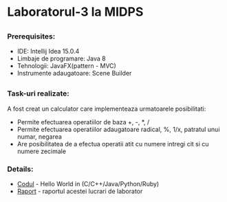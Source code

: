 # **Laboratorul-3 la MIDPS**

##

### **Prerequisites:**

 * IDE: Intellij Idea 15.0.4
 * Limbaje de programare: Java 8
 * Tehnologii: JavaFX(pattern - MVC)
 * Instrumente adaugatoare: Scene Builder
 
##

### **Task-uri realizate:**

A fost creat un calculator care implementeaza urmatoarele posibilitati:
* Permite efectuarea operatiilor de baza +, -, *, /
* Permite efectuarea operatiilor adaugatoare radical, %, 1/x, patratul unui numar, negarea
* Are posibilitatea de a efectua operatii atit cu numere intregi cit si cu numere zecimale


### **Details:**

* [Codul](https://github.com/ProfirAndrei/MIDPS/tree/master/Lab-2/clone/HelloWorldPrograms) - Hello World in (C/C++/Java/Python/Ruby)
* [Raport]() - raportul acestei lucrari de laborator
